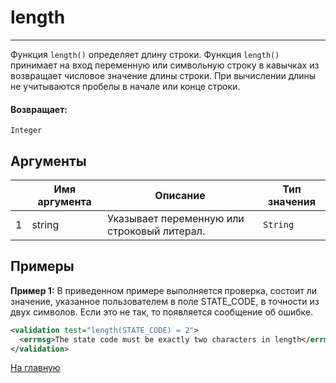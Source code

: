 # length

---

Функция `length()` определяет длину строки.
Функция `length()` принимает на вход переменную или символьную строку в кавычках из возвращает числовое значение длины строки.
При вычислении длины не учитываются пробелы в начале или конце строки.

#### Возвращает:

`Integer`

## Аргументы

|  | Имя аргумента | Описание | Тип значения |
| --- | --- | --- | --- |
| 1 | string | Указывает переменную или строковый литерал. | `String` |

## Примеры

**Пример 1:** В приведенном примере выполняется проверка, состоит ли значение, указанное пользователем в поле STATE_CODE, в точности из двух символов.
Если это не так, то появляется сообщение об ошибке.
```xml
<validation test="length(STATE_CODE) = 2">
  <errmsg>The state code must be exactly two characters in length</errmsg>
</validation>
```



[На главную](./)